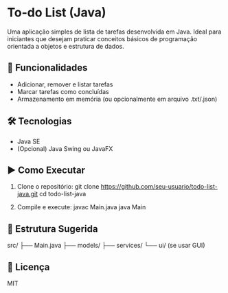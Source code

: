 # To-do List (Java)

Uma aplicação simples de lista de tarefas desenvolvida em Java. Ideal para iniciantes que desejam praticar conceitos básicos de programação orientada a objetos e estrutura de dados.

## 🚀 Funcionalidades
- Adicionar, remover e listar tarefas
- Marcar tarefas como concluídas
- Armazenamento em memória (ou opcionalmente em arquivo .txt/.json)

## 🛠️ Tecnologias
- Java SE
- (Opcional) Java Swing ou JavaFX

## ▶️ Como Executar
1. Clone o repositório:
   git clone https://github.com/seu-usuario/todo-list-java.git
   cd todo-list-java

2. Compile e execute:
   javac Main.java
   java Main

## 📁 Estrutura Sugerida
src/
  ├── Main.java
  ├── models/
  ├── services/
  └── ui/ (se usar GUI)

## 📄 Licença
MIT
